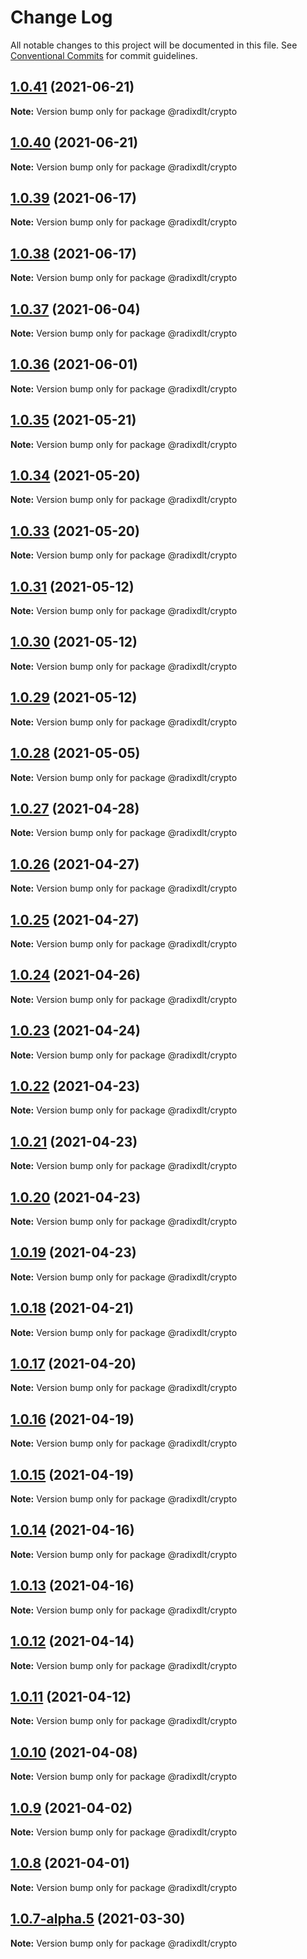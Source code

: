 # Change Log

All notable changes to this project will be documented in this file.
See [Conventional Commits](https://conventionalcommits.org) for commit guidelines.

## [1.0.41](https://github.com/radixdlt/radixdlt-javascript/compare/@radixdlt/crypto@1.0.40...@radixdlt/crypto@1.0.41) (2021-06-21)

**Note:** Version bump only for package @radixdlt/crypto





## [1.0.40](https://github.com/radixdlt/radixdlt-javascript/compare/@radixdlt/crypto@1.0.39...@radixdlt/crypto@1.0.40) (2021-06-21)

**Note:** Version bump only for package @radixdlt/crypto





## [1.0.39](https://github.com/radixdlt/radixdlt-javascript/compare/@radixdlt/crypto@1.0.37...@radixdlt/crypto@1.0.39) (2021-06-17)

**Note:** Version bump only for package @radixdlt/crypto





## [1.0.38](https://github.com/radixdlt/radixdlt-javascript/compare/@radixdlt/crypto@1.0.37...@radixdlt/crypto@1.0.38) (2021-06-17)

**Note:** Version bump only for package @radixdlt/crypto





## [1.0.37](https://github.com/radixdlt/radixdlt-javascript/compare/@radixdlt/crypto@1.0.36...@radixdlt/crypto@1.0.37) (2021-06-04)

**Note:** Version bump only for package @radixdlt/crypto





## [1.0.36](https://github.com/radixdlt/radixdlt-javascript/compare/@radixdlt/crypto@1.0.35...@radixdlt/crypto@1.0.36) (2021-06-01)

**Note:** Version bump only for package @radixdlt/crypto





## [1.0.35](https://github.com/radixdlt/radixdlt-javascript/compare/@radixdlt/crypto@1.0.34...@radixdlt/crypto@1.0.35) (2021-05-21)

**Note:** Version bump only for package @radixdlt/crypto





## [1.0.34](https://github.com/radixdlt/radixdlt-javascript/compare/@radixdlt/crypto@1.0.33...@radixdlt/crypto@1.0.34) (2021-05-20)

**Note:** Version bump only for package @radixdlt/crypto





## [1.0.33](https://github.com/radixdlt/radixdlt-javascript/compare/@radixdlt/crypto@1.0.31...@radixdlt/crypto@1.0.33) (2021-05-20)

**Note:** Version bump only for package @radixdlt/crypto





## [1.0.31](https://github.com/radixdlt/radixdlt-javascript/compare/@radixdlt/crypto@1.0.30...@radixdlt/crypto@1.0.31) (2021-05-12)

**Note:** Version bump only for package @radixdlt/crypto





## [1.0.30](https://github.com/radixdlt/radixdlt-javascript/compare/@radixdlt/crypto@1.0.29...@radixdlt/crypto@1.0.30) (2021-05-12)

**Note:** Version bump only for package @radixdlt/crypto





## [1.0.29](https://github.com/radixdlt/radixdlt-javascript/compare/@radixdlt/crypto@1.0.28...@radixdlt/crypto@1.0.29) (2021-05-12)

**Note:** Version bump only for package @radixdlt/crypto





## [1.0.28](https://github.com/radixdlt/radixdlt-javascript/compare/@radixdlt/crypto@1.0.27...@radixdlt/crypto@1.0.28) (2021-05-05)

**Note:** Version bump only for package @radixdlt/crypto





## [1.0.27](https://github.com/radixdlt/radixdlt-javascript/compare/@radixdlt/crypto@1.0.26...@radixdlt/crypto@1.0.27) (2021-04-28)

**Note:** Version bump only for package @radixdlt/crypto





## [1.0.26](https://github.com/radixdlt/radixdlt-javascript/compare/@radixdlt/crypto@1.0.25...@radixdlt/crypto@1.0.26) (2021-04-27)

**Note:** Version bump only for package @radixdlt/crypto





## [1.0.25](https://github.com/radixdlt/radixdlt-javascript/compare/@radixdlt/crypto@1.0.24...@radixdlt/crypto@1.0.25) (2021-04-27)

**Note:** Version bump only for package @radixdlt/crypto





## [1.0.24](https://github.com/radixdlt/radixdlt-javascript/compare/@radixdlt/crypto@1.0.23...@radixdlt/crypto@1.0.24) (2021-04-26)

**Note:** Version bump only for package @radixdlt/crypto





## [1.0.23](https://github.com/radixdlt/radixdlt-javascript/compare/@radixdlt/crypto@1.0.22...@radixdlt/crypto@1.0.23) (2021-04-24)

**Note:** Version bump only for package @radixdlt/crypto





## [1.0.22](https://github.com/radixdlt/radixdlt-javascript/compare/@radixdlt/crypto@1.0.21...@radixdlt/crypto@1.0.22) (2021-04-23)

**Note:** Version bump only for package @radixdlt/crypto





## [1.0.21](https://github.com/radixdlt/radixdlt-javascript/compare/@radixdlt/crypto@1.0.20...@radixdlt/crypto@1.0.21) (2021-04-23)

**Note:** Version bump only for package @radixdlt/crypto





## [1.0.20](https://github.com/radixdlt/radixdlt-javascript/compare/@radixdlt/crypto@1.0.19...@radixdlt/crypto@1.0.20) (2021-04-23)

**Note:** Version bump only for package @radixdlt/crypto





## [1.0.19](https://github.com/radixdlt/radixdlt-javascript/compare/@radixdlt/crypto@1.0.18...@radixdlt/crypto@1.0.19) (2021-04-23)

**Note:** Version bump only for package @radixdlt/crypto





## [1.0.18](https://github.com/radixdlt/radixdlt-javascript/compare/@radixdlt/crypto@1.0.17...@radixdlt/crypto@1.0.18) (2021-04-21)

**Note:** Version bump only for package @radixdlt/crypto





## [1.0.17](https://github.com/radixdlt/radixdlt-javascript/compare/@radixdlt/crypto@1.0.16...@radixdlt/crypto@1.0.17) (2021-04-20)

**Note:** Version bump only for package @radixdlt/crypto





## [1.0.16](https://github.com/radixdlt/radixdlt-javascript/compare/@radixdlt/crypto@1.0.15...@radixdlt/crypto@1.0.16) (2021-04-19)

**Note:** Version bump only for package @radixdlt/crypto





## [1.0.15](https://github.com/radixdlt/radixdlt-javascript/compare/@radixdlt/crypto@1.0.14...@radixdlt/crypto@1.0.15) (2021-04-19)

**Note:** Version bump only for package @radixdlt/crypto





## [1.0.14](https://github.com/radixdlt/radixdlt-javascript/compare/@radixdlt/crypto@1.0.13...@radixdlt/crypto@1.0.14) (2021-04-16)

**Note:** Version bump only for package @radixdlt/crypto





## [1.0.13](https://github.com/radixdlt/radixdlt-javascript/compare/@radixdlt/crypto@1.0.12...@radixdlt/crypto@1.0.13) (2021-04-16)

**Note:** Version bump only for package @radixdlt/crypto





## [1.0.12](https://github.com/radixdlt/radixdlt-javascript/compare/@radixdlt/crypto@1.0.11...@radixdlt/crypto@1.0.12) (2021-04-14)

**Note:** Version bump only for package @radixdlt/crypto





## [1.0.11](https://github.com/radixdlt/radixdlt-javascript/compare/@radixdlt/crypto@1.0.10...@radixdlt/crypto@1.0.11) (2021-04-12)

**Note:** Version bump only for package @radixdlt/crypto





## [1.0.10](https://github.com/radixdlt/radixdlt-javascript/compare/@radixdlt/crypto@1.0.9...@radixdlt/crypto@1.0.10) (2021-04-08)

**Note:** Version bump only for package @radixdlt/crypto





## [1.0.9](https://github.com/radixdlt/radixdlt-javascript/compare/@radixdlt/crypto@1.0.8...@radixdlt/crypto@1.0.9) (2021-04-02)

**Note:** Version bump only for package @radixdlt/crypto





## [1.0.8](https://github.com/radixdlt/radixdlt-javascript/compare/@radixdlt/crypto@1.0.7...@radixdlt/crypto@1.0.8) (2021-04-01)

**Note:** Version bump only for package @radixdlt/crypto





## [1.0.7-alpha.5](https://github.com/radixdlt/radixdlt-javascript/compare/@radixdlt/crypto@1.0.7-alpha.1...@radixdlt/crypto@1.0.7-alpha.5) (2021-03-30)

**Note:** Version bump only for package @radixdlt/crypto
